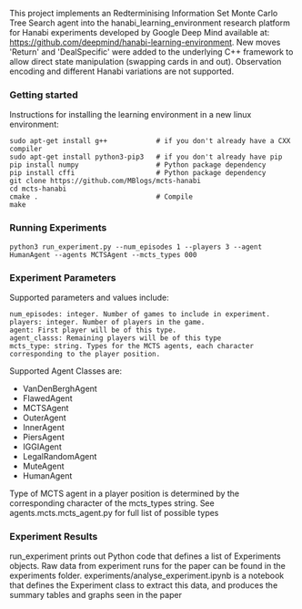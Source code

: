 This project implements an Redterminising Information Set Monte Carlo Tree Search agent into the hanabi\_learning\_environment research platform for Hanabi experiments developed by Google Deep Mind available at: https://github.com/deepmind/hanabi-learning-environment.
New moves 'Return' and 'DealSpecific' were added to the underlying C++ framework to allow direct state manipulation (swapping cards in and out). Observation encoding and different Hanabi variations are not supported.

### Getting started
Instructions for installing the learning environment in a new linux environment:
```
sudo apt-get install g++            # if you don't already have a CXX compiler
sudo apt-get install python3-pip3   # if you don't already have pip
pip install numpy                   # Python package dependency
pip install cffi                    # Python package dependency
git clone https://github.com/MBlogs/mcts-hanabi
cd mcts-hanabi
cmake .                             # Compile
make                       
```
### Running Experiments
```
python3 run_experiment.py --num_episodes 1 --players 3 --agent HumanAgent --agents MCTSAgent --mcts_types 000
```
### Experiment Parameters
Supported parameters and values include:
```
num_episodes: integer. Number of games to include in experiment.
players: integer. Number of players in the game.
agent: First player will be of this type.
agent_classs: Remaining players will be of this type
mcts_type: string. Types for the MCTS agents, each character corresponding to the player position.
```
Supported Agent Classes are:
- VanDenBerghAgent
- FlawedAgent
- MCTSAgent
- OuterAgent
- InnerAgent
- PiersAgent
- IGGIAgent
- LegalRandomAgent
- MuteAgent
- HumanAgent

Type of MCTS agent in a player position is determined by the corresponding character of the mcts_types string. See agents.mcts.mcts_agent.py for full list of possible types

### Experiment Results
run_experiment prints out Python code that defines a list of Experiments objects.
Raw data from experiment runs for the paper can be found in the experiments folder.
experiments/analyse_experiment.ipynb is a notebook that defines the Experiment class to extract this data, and produces the summary tables and graphs seen in the paper